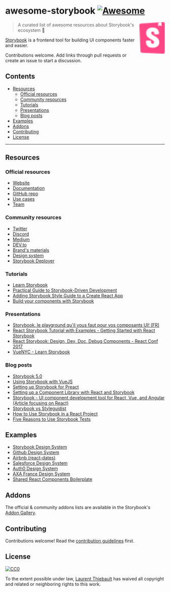 # awesome-storybook [![Awesome](https://awesome.re/badge.svg)](https://awesome.re)

[<img src="storybook-logo.svg" align="right" width="80">](https://storybook.js.org)

> A curated list of awesome resources about Storybook's ecosystem :art:

[Storybook](https://storybook.js.org) is a frontend tool for building UI components faster and easier.

Contributions welcome. Add links through pull requests or create an issue to start a discussion.

## Contents

- [Resources](#resources)
  - [Official resources](#official-resources)
  - [Community resources](#community-resources)
  - [Tutorials](#tutorials)
  - [Presentations](#presentations)
  - [Blog posts](#blog-posts)
- [Examples](#examples)
- [Addons](#addons)
- [Contributing](#contributing)
- [License](#license)

---

## Resources

### Official resources

- [Website](https://storybook.js.org)
- [Documentation](https://storybook.js.org/docs/basics/introduction/)
- [GitHub repo](https://github.com/storybooks)
- [Use cases](https://storybook.js.org/use-cases/)
- [Team](https://storybook.js.org/team/)

### Community resources

- [Twitter](https://twitter.com/storybookjs)
- [Discord](https://discordapp.com/invite/UUt2PJb)
- [Medium](https://medium.com/storybookjs)
- [DEV.to](https://dev.to/t/storybook)
- [Brand's materials](https://github.com/storybooks/brand)
- [Design system](https://storybooks-official.netlify.com)
- [Storybook Deployer](https://github.com/storybooks/storybook-deployer)

### Tutorials

- [Learn Storybook](https://www.learnstorybook.com/)
- [Practical Guide to Storybook-Driven Development](https://dzone.com/articles/practical-guide-to-storybook-driven-development)
- [Adding Storybook Style Guide to a Create React App](https://www.youtube.com/watch?v=va-JzrmaiUM)
- [Build your components with Storybook](https://www.youtube.com/watch?v=_jttw14T52o)

### Presentations

- [Storybook, le playground qu'il vous faut pour vos composants UI! (FR)](https://www.youtube.com/watch?v=zMpSwo03aKo)
- [React Storybook Tutorial with Examples - Getting Started with React Storybook](https://www.youtube.com/watch?v=E2c183LS4lA)
- [React Storybook: Design, Dev, Doc, Debug Components - React Conf 2017](https://www.youtube.com/watch?v=PF0Vi-iIyoo)
- [VueNYC - Learn Storybook](https://www.youtube.com/watch?v=XN398jfTwQI)

### Blog posts

- [Storybook 5.0](https://medium.com/storybookjs/storybook-5-0-db1d0f9c83b8)
- [Using Storybook with VueJS](https://auth0.com/blog/using-storybook-with-vuejs/)
- [Setting up Storybook for Preact](https://www.iamdeveloper.com/blog/2018-09-02-setting-up-storybook-for-preact/)
- [Setting up a Component Library with React and Storybook](https://auth0.com/blog/setting-up-a-component-library-with-react-and-storybook/)
- [Storybook - UI component development tool for React, Vue, and Angular (Article focusing on React)](https://dev.to/madhusudhansrinivas/storybook---ui-component-development-tool-for-react-vue-and-angular-article-focusing-on-react-29od)
- [Storybook vs Styleguidist](https://blog.hichroma.com/storybook-vs-styleguidist-2bd93d6dcc06)
- [How to Use Storybook in a React Project](https://blog.bam.tech/developper-news/use-storybook-react-project)
- [Five Reasons to Use Storybook Tests](https://spin.atomicobject.com/2017/11/20/storybook-tests-react/)

## Examples

- [Storybook Design System](https://storybooks-official.netlify.com)
- [Github Design System](https://primer.github.io/storybook/)
- [Airbnb (react-dates)](https://airbnb.io/react-dates/)
- [Salesforce Design System](https://mashmatrix.github.io/react-lightning-design-system/)
- [Auth0 Design System](https://auth0-cosmos.now.sh/sandbox/)
- [AXA France Design System](https://axaguildev.github.io/react-toolkit/v1.1.0/storybook/)
- [Shared React Components Boilerplate](https://github.com/shared-components/shared-react-components-example)

## Addons

The official & community addons lists are available in the Storybook's [Addon Gallery](https://storybook.js.org/docs/addons/addon-gallery/).

## Contributing

Contributions welcome! Read the [contribution guidelines](CONTRIBUTING.md) first.

## License

[![CC0](http://mirrors.creativecommons.org/presskit/buttons/88x31/svg/cc-zero.svg)](https://creativecommons.org/publicdomain/zero/1.0/)

To the extent possible under law, [Laurent Thiebault](https://lauthieb.github.io) has waived all copyright and related or neighboring rights to this work.
